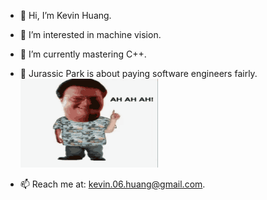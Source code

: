 - 👋 Hi, I’m Kevin Huang.
- 👀 I’m interested in machine vision.
- 🌱 I’m currently mastering C++.
- 🦖 Jurassic Park is about paying software engineers fairly.
![](https://github.com/kevin-06-huang/kevin-06-huang/blob/main/jurassic-park-ah.gif)

- 📫 Reach me at: kevin.06.huang@gmail.com.

<!---
kevin-06-huang/kevin-06-huang is a ✨ special ✨ repository because its `README.md` (this file) appears on your GitHub profile.
You can click the Preview link to take a look at your changes.
--->

